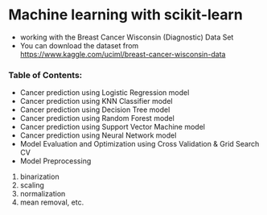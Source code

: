 # Machine learning with scikit-learn
* working with the Breast Cancer Wisconsin (Diagnostic) Data Set
* You can download the dataset from https://www.kaggle.com/uciml/breast-cancer-wisconsin-data

### Table of Contents:
* Cancer prediction using Logistic Regression model
* Cancer prediction using KNN Classifier model
* Cancer prediction using Decision Tree model
* Cancer prediction using Random Forest model
* Cancer prediction using Support Vector Machine model
* Cancer prediction using Neural Network model
* Model Evaluation and Optimization using Cross Validation & Grid Search CV
* Model Preprocessing
1) binarization
2) scaling
3) normalization
4) mean removal, etc.

